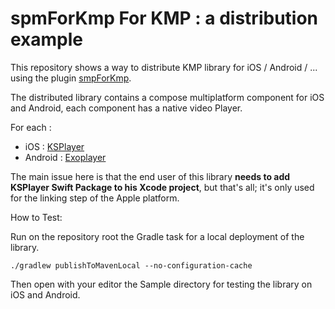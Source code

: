 # spmForKmp For KMP : a distribution example

This repository shows a way to distribute KMP library for iOS / Android / ... using the plugin [smpForKmp](https://github.com/frankois944/spm4Kmp).

The distributed library contains a compose multiplatform component for iOS and Android, each component has a native video Player.

For each :
- iOS : [KSPlayer](https://github.com/kingslay/KSPlayer)
- Android : [Exoplayer](https://github.com/google/ExoPlayer)
  
The main issue here is that the end user of this library **needs to add KSPlayer Swift Package to his Xcode project**, but that's all; it's only used for the linking step of the Apple platform.

How to Test:

Run on the repository root the Gradle task for a local deployment of the library.

`./gradlew publishToMavenLocal --no-configuration-cache`

Then open with your editor the Sample directory for testing the library on iOS and Android.
